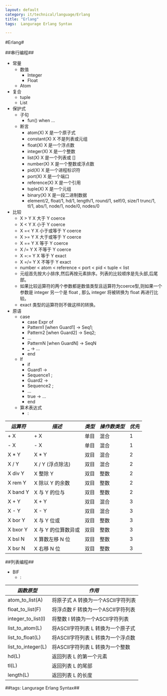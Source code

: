 ```yaml
---
layout: default
category: it/technical/language/Erlang
title: "Erlang"
tags:  Langurage Erlang Syntax

---
```

#Erlang#



##串行编程##
* 常量
  * 数值
    * Integer
    * Float
  * Atom
* 复合
  * tuple
  * List
* 保护式
  * 子句
    * fun() when ...
  * 断言
    * atom(X) X 是一个原子式 
    * constant(X) X 不是列表或元组 
    * float(X) X 是一个浮点数 
    * integer(X) X 是一个整数 
    * list(X) X 是一个列表或 [] 
    * number(X) X 是一个整数或浮点数 
    * pid(X) X 是一个进程标识符 
    * port(X) X 是一个端口 
    * reference(X) X 是一个引用 
    * tuple(X) X 是一个元组 
    * binary(X) X 是一段二进制数据 
    * element/2, float/1, hd/1, length/1, round/1, self/0, size/1 trunc/1, tl/1, abs/1, node/1, node/0, nodes/0 
* 比较
  * X > Y     X 大于 Y         coerce 
  * X < Y     X 小于 Y         coerce 
  * X =< Y    X 小于或等于 Y   coerce 
  * X >= Y    X 大于或等于 Y   coerce 
  * X == Y    X 等于 Y         coerce 
  * X /= Y    X 不等于 Y       coerce 
  * X =:= Y   X 等于 Y         exact 
  * X =/= Y   X 不等于 Y       exact 
  * number < atom < reference < port < pid < tuple < list 
  * 元组首先按大小排序,然后再按元素排序。列表的比较顺序是先头部,后尾部。 
  * 如果比较运算符的两个参数都是数值类型且运算符为coerce型,则如果一个参数是 integer 另一个是 float , 那么 integer 将被转换为 float 再进行比较。 
  * exact 类型的运算符则不做这样的转换。 
* 原语
  * case
    * case Expr of 
    *   Pattern1 [when Guard1] -> Seq1; 
    *   Pattern2 [when Guard2] -> Seq2; 
    *   ... 
    *   PatternN [when GuardN] -> SeqN 
    * _ -> ...
    * end 
  * If
    * if 
    *   Guard1 -> 
    *   Sequence1 ; 
    *   Guard2 -> 
    *   Sequence2 ; 
    *   ... 
    * true -> ...
    * end 
  * 算术表达式
    * :

|*运算符*   |   *描述*               |  *类型*  |  *操作数类型* | *优先* |
|-----------|------------------------|----------|---------------|--------|
|+ X        |   + X                  |  单目    |   混合        | 1      |
|- X        |   - X                  |  单目    |   混合        | 1      |
|X * Y      |   X * Y                |  双目    |   混合        | 2      |
|X / Y      |   X / Y (浮点除法)     |  双目    |   混合        | 2      |
|X div Y    |   X 整除 Y             |  双目    |   整数        | 2      |
|X rem Y    |   X 除以 Y 的余数      |  双目    |   整数        | 2      |
|X band Y   |   X 与 Y 的位与        |  双目    |   整数        | 2      |
|X + Y      |   X + Y                |  双目    |   混合        | 3      |
|X - Y      |   X - Y                |  双目    |   混合        | 3      |
|X bor Y    |   X 与 Y 位或          |  双目    |   整数        | 3      |
|X bxor Y   |   X 与 Y 的位算数异或  |  双目    |   整数        | 3      |
|X bsl N    |   X 算数左移 N 位      |  双目    |   整数        | 3      |
|X bsr N    |   X 右移 N 位          |  双目    |   整数        | 3      |
 

 



##列表编程##
* BIF
  * :

|*函数原型*            |  *作用*                             |
|----------------------|-------------------------------------|
|atom_to_list(A)       |  将原子式 A 转换为一个ASCII字符列表 |
|float_to_list(F)      | 将浮点数 F 转换为一个ASCII字符列表  |
|integer_to_list(I)    | 将整数 I 转换为一个ASCII字符列表    |
|list_to_atom(L)       | 将ASCII字符列表 L 转换为一个原子式  |
|list_to_float(L)      | 将ASCII字符列表 L 转换为一个浮点数  |
|list_to_integer(L)    | 将ASCII字符列表 L 转换为一个整数    |
|hd(L)                 | 返回列表 L 的第一个元素             |
|tl(L)                 | 返回列表 L 的尾部                   |
|length(L)             | 返回列表 L 的长度                   |
 

 



##tags: Langurage Erlang Syntax##

